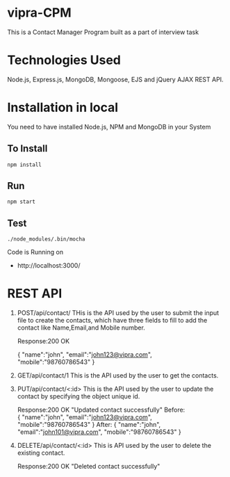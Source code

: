 # vipra-CPM
 This is a Contact Manager Program built as a part of interview task

# Technologies Used
Node.js, Express.js, MongoDB, Mongoose, EJS and jQuery AJAX REST API.

# Installation in local
You need to have installed Node.js, NPM and MongoDB in your System

## To Install

`npm install`

## Run

`npm start` 

## Test

`./node_modules/.bin/mocha`

Code is Running on 
+ http://localhost:3000/

# REST API
 1. POST/api/contact/
    THis is the API used by the user to submit the input file to create the contacts, which have three fields to fill to add the contact like Name,Email,and Mobile number.

    Response:200 OK

    {
	"name":"john",
	"email":"john123@vipra.com",
	"mobile":"98760786543"
	}

 2. GET/api/contact/1
    This is the API used by the user to get the contacts.

 3. PUT/api/contact/<:id>
    This is the API used by the user to update the contact by specifying the object unique id.

    Response:200 OK "Updated contact successfully"
    Before:   
           {
	   "name":"john",
	   "email":"john123@vipra.com",
	   "mobile":"98760786543"
	  }
    After:
         {
	    "name":"john",
	    "email":"john101@vipra.com",
	    "mobile":"98760786543"
	  }      
   4. DELETE/api/contact/<:id>
      This is API used by the user to delete the existing contact.  

      Response:200 OK "Deleted contact successfully"   